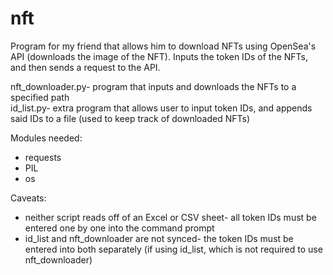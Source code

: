 # nft
Program for my friend that allows him to download NFTs using OpenSea's API (downloads the image of the NFT). Inputs the token IDs of the NFTs, and then sends a request to the API. 

nft_downloader.py- program that inputs and downloads the NFTs to a specified path
<br/>id_list.py- extra program that allows user to input token IDs, and appends said IDs to a file (used to keep track of downloaded NFTs)

Modules needed: 
- requests
- PIL
- os

Caveats:
- neither script reads off of an Excel or CSV sheet- all token IDs must be entered one by one into the command prompt
- id_list and nft_downloader are not synced- the token IDs must be entered into both separately (if using id_list, which is not required to use nft_downloader)
